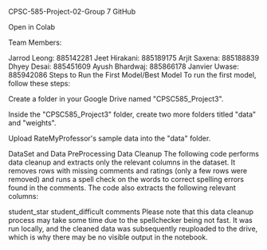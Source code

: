 CPSC-585-Project-02-Group 7
GitHub

Open in Colab

Team Members:

Jarrod Leong: 885142281
Jeet Hirakani: 885189175
Arjit Saxena: 885188839
Dhyey Desai: 885451609
Ayush Bhardwaj: 885866178
Janvier Uwase: 885942086
Steps to Run the First Model/Best Model
To run the first model, follow these steps:

Create a folder in your Google Drive named "CPSC585_Project3".

Inside the "CPSC585_Project3" folder, create two more folders titled "data" and "weights".

Upload RateMyProfessor's sample data into the "data" folder.

DataSet and Data PreProcessing
Data Cleanup
The following code performs data cleanup and extracts only the relevant columns in the dataset. It removes rows with missing comments and ratings (only a few rows were removed) and runs a spell check on the words to correct spelling errors found in the comments. The code also extracts the following relevant columns:

student_star
student_difficult
comments
Please note that this data cleanup process may take some time due to the spellchecker being not fast. It was run locally, and the cleaned data was subsequently reuploaded to the drive, which is why there may be no visible output in the notebook.
